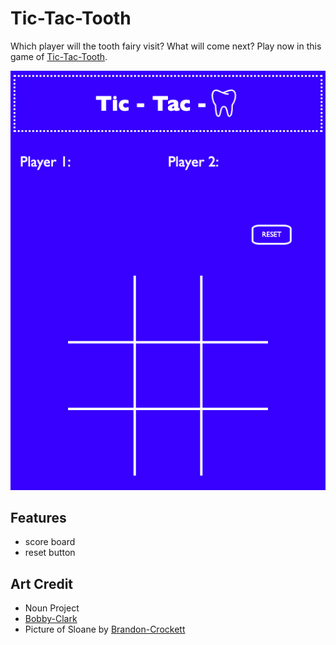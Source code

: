 # Tic-Tac-Tooth

Which player will the tooth fairy visit? What will come next? Play now in this game of [Tic-Tac-Tooth](https://nikkiricks.github.io/my-project-one/).

![](images/tic-tac-tooth-screenshot.png)

## Features

* score board
* reset button

## Art Credit

* Noun Project
* [Bobby-Clark](https://www.si.com/nhl/photos/2011/02/11hockeys-all-time-best-toothless-smiles#1)
* Picture of Sloane by [Brandon-Crockett](https://www.crockettcopy.com/vikings)

